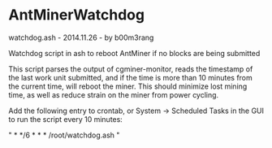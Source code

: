 AntMinerWatchdog
================

watchdog.ash - 2014.11.26 - by b00m3rang

Watchdog script in ash to reboot AntMiner if no blocks are being submitted

This script parses the output of cgminer-monitor, reads the timestamp of the last work unit submitted, and if the time is more than 10 minutes from the current time, will reboot the miner.  This should minimize lost mining time, as well as reduce strain on the miner from power cycling.

Add the following entry to crontab, or System -> Scheduled Tasks in the GUI to run the script every 10 minutes:

"  * */6  *   *   *     /root/watchdog.ash  "
